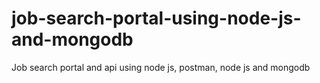 # job-search-portal-using-node-js-and-mongodb
Job search portal and api using node js, postman, node js and mongodb
